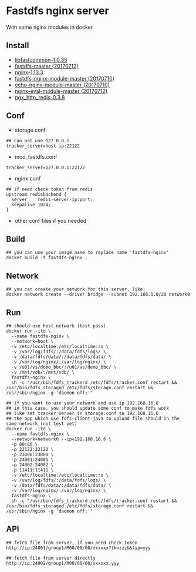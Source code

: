 Fastdfs nginx server
=============
With some nginx modules in docker

Install
-------------
* [libfastcommon-1.0.35](https://github.com/happyfish100/libfastcommon)
* [fastdfs-master (20170712)](https://github.com/happyfish100/fastdfs)
* [nginx-1.13.3](http://nginx.org/)
* [fastdfs-nginx-module-master (20170710)](https://github.com/happyfish100/fastdfs-nginx-module)
* [echo-nginx-module-master (20170710)](https://github.com/openresty/echo-nginx-module)
* [nginx-eval-module-master (20170712)](https://github.com/vkholodkov/nginx-eval-module)
* [ngx_http_redis-0.3.8](https://www.nginx.com/resources/wiki/modules/redis)

Conf
-------------
* storage.conf
``````
## can not use 127.0.0.1
tracker_server=host-ip:22122
``````
* mod_fastdfs.conf
``````
tracker_server=127.0.0.1:22122
``````
* nginx.conf
``````
## if need check token from redis
upstream redisbackend {
  server    redis-server-ip:port;
  keepalive 1024;
}
``````
* other conf files if you needed

Build
-------------
``````
## you can use your image name to replace name 'fastdfs-nginx'
docker build -t fastdfs-nginx .
``````

Network
-------------
``````
## you can create your network for this server, like:
docker network create --driver bridge --subnet 192.168.1.0/20 network0
``````

Run
-------------
``````
## should use host network (test pass)
docker run -itd \
  --name fastdfs-nginx \
  --network=host \
  -v /etc/localtime:/etc/localtime:ro \
  -v /var/log/fdfs/:/data/fdfs/logs/ \
  -v /data/fdfs/data/:/data/fdfs/data/ \
  -v /var/log/nginx/:/var/log/nginx/ \
  -v /u01/vs/demo_bbc/:/u01/vs/demo_bbc/ \
  -v /mnt/vdb/:/mnt/vdb/ \
  fastdfs-nginx \
  sh -c "/usr/bin/fdfs_trackerd /etc/fdfs/tracker.conf restart && /usr/bin/fdfs_storaged /etc/fdfs/storage.conf restart && /usr/sbin/nginx -g 'daemon off;'"

## if you want to use your network and use ip 192.168.16.6
## in this case, you should update some conf to make fdfs work
## like set tracker_server in storage.conf to 192.168.16.6
## the app which use fdfs-client-java to upload file should in the same network (not test yet)
docker run -itd \
  --name fastdfs-nginx \
  --network=network0 --ip=192.168.16.6 \
  -p 80:80 \
  -p 22122:22122 \
  -p 23000:23000 \
  -p 24001:24001 \
  -p 24002:24002 \
  -p 11411:11411 \
  -v /etc/localtime:/etc/localtime:ro \
  -v /var/log/fdfs/:/data/fdfs/logs/ \
  -v /data/fdfs/data/:/data/fdfs/data/ \
  -v /var/log/nginx/:/var/log/nginx/ \
  fastdfs-nginx \
  sh -c "/usr/bin/fdfs_trackerd /etc/fdfs/tracker.conf restart && /usr/bin/fdfs_storaged /etc/fdfs/storage.conf restart && /usr/sbin/nginx -g 'daemon off;'"
``````

API
-------------
``````
## fetch file from server, if you need check token
http://ip:24001/group1/M00/00/00/xxxxxx?tk=zzz&&typ=yyy

## fetch file from server directly
http://ip:24002/group1/M00/00/00/xxxxxx.yyy
``````

